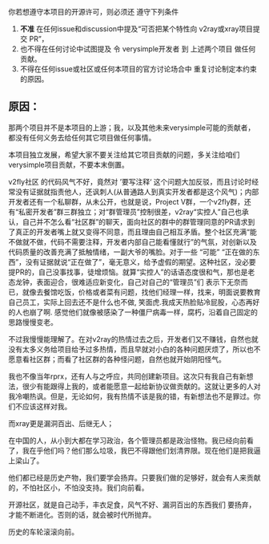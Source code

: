 你若想遵守本项目的开源许可，则必须还 遵守下列条件

1. **不准** 在任何issue和discussion中提及“可否把某个特性向 v2ray或xray项目提交 PR”，
2. 也不得在任何讨论中试图提及 令 verysimple开发者 到 上述两个项目 做任何贡献。
3. 不得在任何issue或社区或任何本项目的官方讨论场合中 重复讨论制定本约束的原因。

## 原因：

那两个项目并不是本项目的上游；我，以及其他未来verysimple可能的贡献者，都没有任何义务去给任何其它项目做任何事情。

本项目独立发展，希望大家不要关注给其它项目贡献的问题，多关注给咱们verysimple项目贡献，不要本末倒置。

v2fly社区 的代码风气不好，竟然对 ’要写注释‘ 这个问题大加反驳，而且讨论时经常没有证据就指责他人，还讽刺人(从普通路人到真实开发者都是这个风气)；内部开发者还有一个私聊群，从未公开，也就是说，Project V群，一个v2fly群，还有“私密开发者”群三群独立；对“群管理员”控制很差，v2ray“实控人”自己也承认，自己并不怎么看“社区群”的聊天，面向社区的群中的群管理同意的PR请求到了真正的开发者嘴上就又变得不同意，而且理由自己相互矛盾。整个社区充满“能不做就不做，代码不需要注释，开发者内部自己能看懂就行”的气氛，对创新以及代码质量的改善充满了抵触情绪，一副大爷的嘴脸。对于一些 “可能” “正在做的东西”，没有证据就说“正在做了”，毫无意义，给予虚假的期望。这种社区，没必要提PR的，自己没事找事，徒增烦恼。就算“实控人”的话语态度很和气，那也是老态龙钟，表面迎合，很难适应新变化，自己对自己的“管理员”们 表示下无奈而已，就像去餐馆吃饭，价格或者菜有问题，找他们经理一样，找来，明面说要教育自己员工，实际上回去还不是什么也不做, 笑面虎.我成天热脸贴冷屁股，心态再好的人也崩了啊. 感觉他们就像被感染了一种僵尸病毒一样，腐朽，沿着自己固定的思路慢慢变老。

不过我慢慢能理解了。在对v2ray的热情过去之后，开发者们又不赚钱，自然也就没有太多义务给项目给予过多热情，而且早就对小白的各种问题厌烦了，所以也不愿意看社区群；而看了社区群的各种怪问题，自然也就开始阴阳怪气。

我也不像当年rprx，还有人与之呼应，共同创建新项目。这次只有我自己有新想法，很少有能跟得上我的，或者能愿意一起给新协议做贡献的。这就让更多的人对我冷嘲热讽。但是，无论如何，我有热情不该是我的错，有新想法也不是罪过。你们不应该这样对我。

而xray更是漏洞百出、后继无人；

在中国的人，从小到大都在学习政治，各个管理员都是政治怪物。我已经向前看了，我在乎他们吗？他们那么垃圾，我巴不得跟他们划清界限。现在他们是把我逼上梁山了。

他们都已经是历史产物，我们要学会扬弃。只要我们做的足够好，就会有人来贡献的，不怕社区小，不怕没支持。我们向前看。

开源社区，就是自己动手，丰衣足食，风气不好、漏洞百出的东西我们 要扬弃，才能不断进化。否则的话，就会被时代所抛弃。

历史的车轮滚滚向前。

